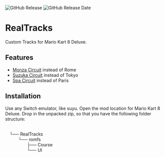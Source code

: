 
![GitHub Release](https://img.shields.io/github/v/release/Gladon4/RealTracks)
![GitHub Release Date](https://img.shields.io/github/release-date/Gladon4/RealTracks)


# RealTracks

Custom Tracks for Mario Kart 8 Deluxe.

<!-- TODO showcase screenshots -->

## Features

- [Monza Circuit](https://en.wikipedia.org/wiki/Monza_Circuit) instead of Rome
- [Suzuka Circuit](https://en.wikipedia.org/wiki/Suzuka_Circuit) instead of Tokyo
- [Spa Circuit](https://en.wikipedia.org/wiki/Circuit_de_Spa-Francorchamps) instead of Paris

## Installation

Use any Switch emulator, like suyu. Open the mod location for Mario Kart 8 Deluxe.
Drop in the unpacked zip, so that you have the following folder structure:

<mod data location> \
 └── RealTracks \
   └── romfs \
     ├── Course \
     └── UI

<!-- TODO maybe step by step screenshots? -->
